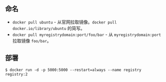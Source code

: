 ## 命名
- `docker pull ubuntu` - 从官网拉取镜像。`docker pull docker.io/library/ubuntu` 的简写。  
- `docker pull myregistrydomain:port/foo/bar` - 从 `myregistrydomain:port` 拉取镜像 `foo/bar`。  

## 部署
```
$ docker run -d -p 5000:5000 --restart=always --name registry registry:2
```
